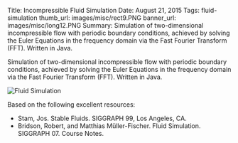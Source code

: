 Title:  Incompressible Fluid Simulation
Date: August 21, 2015
Tags:  fluid-simulation
thumb_url: images/misc/rect9.PNG
banner_url: images/misc/long12.PNG
Summary: Simulation of two-dimensional incompressible flow with periodic boundary conditions, achieved by solving the Euler Equations in the frequency domain via the Fast Fourier Transform (FFT).  Written in Java.

Simulation of two-dimensional incompressible flow with periodic boundary conditions, achieved by solving the Euler Equations in the frequency domain via the Fast Fourier Transform (FFT).  Written in Java.

![Fluid Simulation]({filename}/images/fluid.png)

Based on the following excellent resources:

- Stam, Jos. Stable Fluids. SIGGRAPH 99, Los Angeles, CA.
- Bridson, Robert, and Matthias Müller-Fischer. Fluid Simulation. SIGGRAPH 07. Course Notes.
